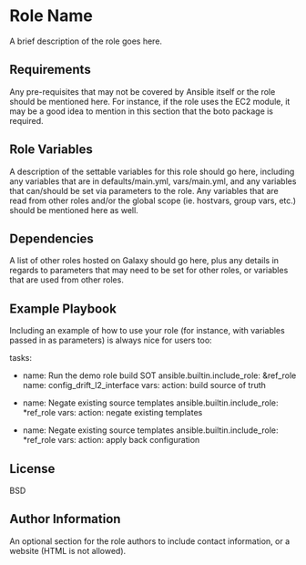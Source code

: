 # Role Name

A brief description of the role goes here.

## Requirements

Any pre-requisites that may not be covered by Ansible itself or the role should be mentioned here. For instance, if the role uses the EC2 module, it may be a good idea to mention in this section that the boto package is required.

## Role Variables

A description of the settable variables for this role should go here, including any variables that are in defaults/main.yml, vars/main.yml, and any variables that can/should be set via parameters to the role. Any variables that are read from other roles and/or the global scope (ie. hostvars, group vars, etc.) should be mentioned here as well.

## Dependencies

A list of other roles hosted on Galaxy should go here, plus any details in regards to parameters that may need to be set for other roles, or variables that are used from other roles.

## Example Playbook

Including an example of how to use your role (for instance, with variables passed in as parameters) is always nice for users too:

tasks:

- name: Run the demo role build SOT
  ansible.builtin.include_role: &ref_role
  name: config_drift_l2_interface
  vars:
  action: build source of truth

- name: Negate existing source templates
  ansible.builtin.include_role: \*ref_role
  vars:
  action: negate existing templates

- name: Negate existing source templates
  ansible.builtin.include_role: \*ref_role
  vars:
  action: apply back configuration

## License

BSD

## Author Information

An optional section for the role authors to include contact information, or a website (HTML is not allowed).
